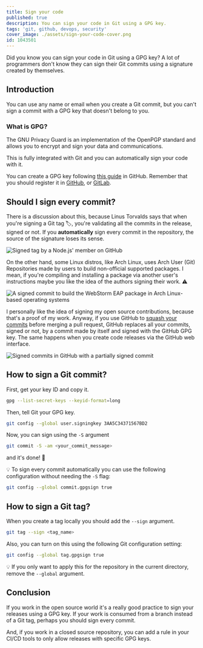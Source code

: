 ```yaml
---
title: Sign your code
published: true
description: You can sign your code in Git using a GPG key.
tags: 'git, github, devops, security'
cover_image: ./assets/sign-your-code-cover.png
id: 1043501
---
```


Did you know you can sign your code in Git using a GPG key? A lot of programmers don't know they can sign their Git commits using a signature created by themselves.

## Introduction

You can use any name or email when you create a Git commit, but you can't sign a commit with a GPG key that doesn't belong to you.

### What is GPG?

The GNU Privacy Guard is an implementation of the OpenPGP standard and allows you to encrypt and sign your data and communications.

This is fully integrated with Git and you can automatically sign your code with it.

You can create a GPG key following [this guide](https://docs.github.com/en/authentication/managing-commit-signature-verification/generating-a-new-gpg-key) in GitHub. Remember that you should register it in [GitHub](https://github.com/settings/keys), or [GitLab](https://gitlab.com/-/profile/gpg_keys).

## Should I sign every commit?

There is a discussion about this, because Linus Torvalds says that when you're signing a Git tag 🏷️, you're validating all the commits in the release, signed or not. If you **automatically** sign every commit in the repository, the source of the signature loses its sense.

![Signed tag by a Node.js' member on GitHub](https://dev-to-uploads.s3.amazonaws.com/uploads/articles/v4vhuivx1gicntp1khyq.png)

On the other hand, some Linux distros, like Arch Linux, uses Arch User (Git) Repositories made by users to build non-official supported packages. I mean, if you're compiling and installing a package via another user's instructions maybe you like the idea of the authors signing their work. ⚠️

![A signed commit to build the WebStorm EAP package in Arch Linux-based operating systems](https://dev-to-uploads.s3.amazonaws.com/uploads/articles/32soj1l2q36k47w48h7a.png)

I personally like the idea of signing my open source contributions, because that's a proof of my work. Anyway, if you use GitHub to [squash your commits](https://docs.github.com/en/pull-requests/collaborating-with-pull-requests/incorporating-changes-from-a-pull-request/about-pull-request-merges#squash-and-merge-your-pull-request-commits) before merging a pull request, GitHub replaces all your commits, signed or not, by a commit made by itself and signed with the GitHub GPG key. The same happens when you create code releases via the GitHub web interface.

![Signed commits in GitHub with a partially signed commit](https://dev-to-uploads.s3.amazonaws.com/uploads/articles/obxu8v5qa0o7zythyth8.png)

## How to sign a Git commit?

First, get your key ID and copy it.

```bash
gpg --list-secret-keys --keyid-format=long
```

Then, tell Git your GPG key.

```bash
git config --global user.signingkey 3AA5C34371567BD2
```

Now, you can sign using the `-S` argument

```bash
git commit -S -am <your_commit_message>
```

and it's done! 🚀

💡 To sign every commit automatically you can use the following configuration without needing the `-S` flag:

```bash
git config --global commit.gpgsign true
```

## How to sign a Git tag?

When you create a tag locally you should add the `--sign` argument.

```bash
git tag --sign <tag_name>
```

Also, you can turn on this using the following Git configuration setting:

```bash
git config --global tag.gpgsign true
```

💡 If you only want to apply this for the repository in the current directory, remove the `--global` argument.

## Conclusion

If you work in the open source world it's a really good practice to sign your releases using a GPG key. If your work is consumed from a branch instead of a Git tag, perhaps you should sign every commit.

And, if you work in a closed source repository, you can add a rule in your CI/CD tools to only allow releases with specific GPG keys.
